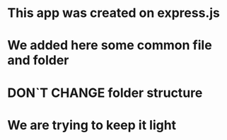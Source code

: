 # This app was created on express.js

# We added here some common file and folder

# DON`T CHANGE folder structure

# We are trying to keep it light


``` bash

